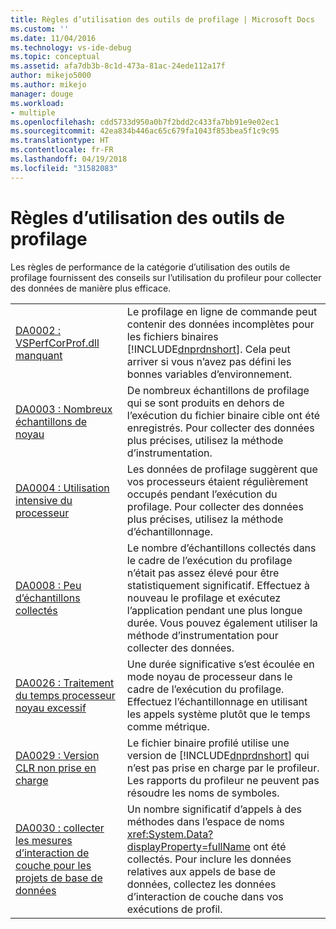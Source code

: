 ```yaml
---
title: Règles d’utilisation des outils de profilage | Microsoft Docs
ms.custom: ''
ms.date: 11/04/2016
ms.technology: vs-ide-debug
ms.topic: conceptual
ms.assetid: afa7db3b-8c1d-473a-81ac-24ede112a17f
author: mikejo5000
ms.author: mikejo
manager: douge
ms.workload:
- multiple
ms.openlocfilehash: cdd5733d950a0b7f2bdd2c433fa7bb91e9e02ec1
ms.sourcegitcommit: 42ea834b446ac65c679fa1043f853bea5f1c9c95
ms.translationtype: HT
ms.contentlocale: fr-FR
ms.lasthandoff: 04/19/2018
ms.locfileid: "31582083"
---
```

# <a name="profiling-tools-usage-rules"></a>Règles d’utilisation des outils de profilage
Les règles de performance de la catégorie d’utilisation des outils de profilage fournissent des conseils sur l’utilisation du profileur pour collecter des données de manière plus efficace.  
  
|||  
|-|-|  
|[DA0002 : VSPerfCorProf.dll manquant](../profiling/da0002-vsperfcorprof-dll-is-missing.md)|Le profilage en ligne de commande peut contenir des données incomplètes pour les fichiers binaires [!INCLUDE[dnprdnshort](../code-quality/includes/dnprdnshort_md.md)]. Cela peut arriver si vous n’avez pas défini les bonnes variables d’environnement.|  
|[DA0003 : Nombreux échantillons de noyau](../profiling/da0003-many-kernel-samples.md)|De nombreux échantillons de profilage qui se sont produits en dehors de l’exécution du fichier binaire cible ont été enregistrés. Pour collecter des données plus précises, utilisez la méthode d’instrumentation.|  
|[DA0004 : Utilisation intensive du processeur](../profiling/da0004-high-processor-usage.md)|Les données de profilage suggèrent que vos processeurs étaient régulièrement occupés pendant l’exécution du profilage. Pour collecter des données plus précises, utilisez la méthode d’échantillonnage.|  
|[DA0008 : Peu d’échantillons collectés](../profiling/da0008-few-samples-collected.md)|Le nombre d’échantillons collectés dans le cadre de l’exécution du profilage n’était pas assez élevé pour être statistiquement significatif. Effectuez à nouveau le profilage et exécutez l’application pendant une plus longue durée. Vous pouvez également utiliser la méthode d’instrumentation pour collecter des données.|  
|[DA0026 : Traitement du temps processeur noyau excessif](../profiling/da0026-excessive-kernel-cpu-time-processing.md)|Une durée significative s’est écoulée en mode noyau de processeur dans le cadre de l’exécution du profilage. Effectuez l’échantillonnage en utilisant les appels système plutôt que le temps comme métrique.|  
|[DA0029 : Version CLR non prise en charge](../profiling/da0029-unsupported-clr-version.md)|Le fichier binaire profilé utilise une version de [!INCLUDE[dnprdnshort](../code-quality/includes/dnprdnshort_md.md)] qui n’est pas prise en charge par le profileur. Les rapports du profileur ne peuvent pas résoudre les noms de symboles.|  
|[DA0030 : collecter les mesures d’interaction de couche pour les projets de base de données](../profiling/da0030-gather-tier-interaction-measurements-for-database-projects.md)|Un nombre significatif d’appels à des méthodes dans l’espace de noms <xref:System.Data?displayProperty=fullName> ont été collectés. Pour inclure les données relatives aux appels de base de données, collectez les données d’interaction de couche dans vos exécutions de profil.|
